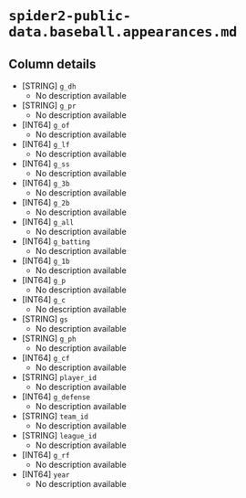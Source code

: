 # `spider2-public-data.baseball.appearances.md`

## Column details

* [STRING]    `g_dh`
  - No description available
* [STRING]    `g_pr`
  - No description available
* [INT64]    `g_of`
  - No description available
* [INT64]    `g_lf`
  - No description available
* [INT64]    `g_ss`
  - No description available
* [INT64]    `g_3b`
  - No description available
* [INT64]    `g_2b`
  - No description available
* [INT64]    `g_all`
  - No description available
* [INT64]    `g_batting`
  - No description available
* [INT64]    `g_1b`
  - No description available
* [INT64]    `g_p`
  - No description available
* [INT64]    `g_c`
  - No description available
* [STRING]    `gs`
  - No description available
* [STRING]    `g_ph`
  - No description available
* [INT64]    `g_cf`
  - No description available
* [STRING]    `player_id`
  - No description available
* [INT64]    `g_defense`
  - No description available
* [STRING]    `team_id`
  - No description available
* [STRING]    `league_id`
  - No description available
* [INT64]    `g_rf`
  - No description available
* [INT64]    `year`
  - No description available

